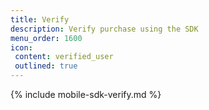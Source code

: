 ```yaml
---
title: Verify
description: Verify purchase using the SDK
menu_order: 1600
icon:
 content: verified_user
 outlined: true
---
```


{% include mobile-sdk-verify.md %}
